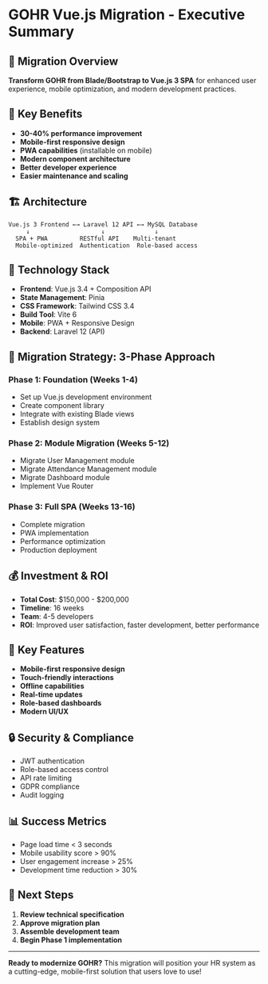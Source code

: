 # GOHR Vue.js Migration - Executive Summary

## 🎯 Migration Overview
**Transform GOHR from Blade/Bootstrap to Vue.js 3 SPA** for enhanced user experience, mobile optimization, and modern development practices.

## 🚀 Key Benefits
- **30-40% performance improvement**
- **Mobile-first responsive design**
- **PWA capabilities** (installable on mobile)
- **Modern component architecture**
- **Better developer experience**
- **Easier maintenance and scaling**

## 🏗️ Architecture
```
Vue.js 3 Frontend ←→ Laravel 12 API ←→ MySQL Database
     ↓                    ↓              ↓
  SPA + PWA         RESTful API    Multi-tenant
  Mobile-optimized  Authentication  Role-based access
```

## 📱 Technology Stack
- **Frontend**: Vue.js 3.4 + Composition API
- **State Management**: Pinia
- **CSS Framework**: Tailwind CSS 3.4
- **Build Tool**: Vite 6
- **Mobile**: PWA + Responsive Design
- **Backend**: Laravel 12 (API)

## 🔄 Migration Strategy: 3-Phase Approach

### Phase 1: Foundation (Weeks 1-4)
- Set up Vue.js development environment
- Create component library
- Integrate with existing Blade views
- Establish design system

### Phase 2: Module Migration (Weeks 5-12)
- Migrate User Management module
- Migrate Attendance Management module
- Migrate Dashboard module
- Implement Vue Router

### Phase 3: Full SPA (Weeks 13-16)
- Complete migration
- PWA implementation
- Performance optimization
- Production deployment

## 💰 Investment & ROI
- **Total Cost**: $150,000 - $200,000
- **Timeline**: 16 weeks
- **Team**: 4-5 developers
- **ROI**: Improved user satisfaction, faster development, better performance

## 🎨 Key Features
- **Mobile-first responsive design**
- **Touch-friendly interactions**
- **Offline capabilities**
- **Real-time updates**
- **Role-based dashboards**
- **Modern UI/UX**

## 🔒 Security & Compliance
- JWT authentication
- Role-based access control
- API rate limiting
- GDPR compliance
- Audit logging

## 📊 Success Metrics
- Page load time < 3 seconds
- Mobile usability score > 90%
- User engagement increase > 25%
- Development time reduction > 30%

## 🚦 Next Steps
1. **Review technical specification**
2. **Approve migration plan**
3. **Assemble development team**
4. **Begin Phase 1 implementation**

---

**Ready to modernize GOHR?** This migration will position your HR system as a cutting-edge, mobile-first solution that users love to use! 